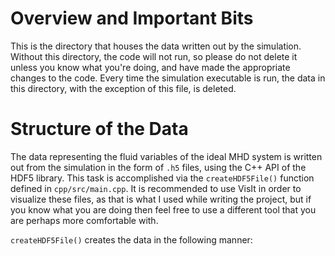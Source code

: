 # Overview and Important Bits
This is the directory that houses the data written out by the simulation. 
Without this directory, the code will not run, so please do not delete it unless you know what you're doing, and have made the appropriate changes to the code.
Every time the simulation executable is run, the data in this directory, with the exception of this file, is deleted.

# Structure of the Data
The data representing the fluid variables of the ideal MHD system is written out from the simulation in the form of `.h5` files, using the C++ API of the HDF5 library. This task is accomplished via the `createHDF5File()` function defined in `cpp/src/main.cpp`. It is recommended to use VisIt in order to visualize these files, as that is what I used while writing the project, but if you know what you are doing then feel free to use a different tool that you are perhaps more comfortable with. 

`createHDF5File()` creates the data in the following manner:
